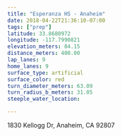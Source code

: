 ```yaml
---
title: "Esperanza HS - Anaheim"
date: 2018-04-22T21:36:10-07:00
tags: ["prep"]
latitude: 33.8680972
longitude: -117.7990821
elevation_meters: 84.15
distance_meters: 400.00
lap_lanes: 9
home_lanes: 9
surface_type: artificial
surface_color: red
turn_diameter_meters: 63.09
turn_radius_b_meters: 31.05
steeple_water_location:

---
```

1830 Kellogg Dr, Anaheim, CA 92807

<!--more-->
